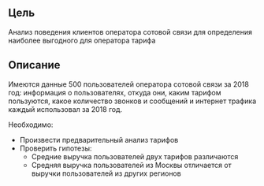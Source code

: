 ## Цель
Анализ поведения клиентов оператора сотовой связи для определения наиболее выгодного для оператора тарифа

## Описание
Имеются данные 500 пользователей оператора сотовой связи за 2018 год: информация о пользователях, откуда они, каким тарифом пользуются, какое количество звонков и сообщений и интернет трафика каждый использовал за 2018 год.

Необходимо:

- Произвести предварительный анализ тарифов
- Проверить гипотезы:
  * Средние выручка пользователей двух тарифов различаются
  * Средняя выручка пользователей из Москвы отличается от выручки пользователей из других регионов
